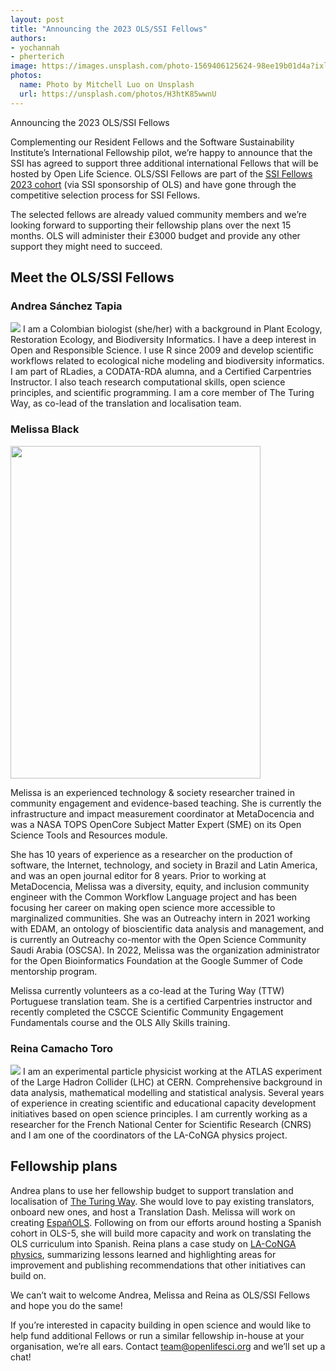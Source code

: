 ```yaml
---
layout: post
title: "Announcing the 2023 OLS/SSI Fellows"
authors: 
- yochannah
- pherterich
image: https://images.unsplash.com/photo-1569406125624-98ee19b01d4a?ixlib=rb-4.0.3&ixid=MnwxMjA3fDB8MHxwaG90by1wYWdlfHx8fGVufDB8fHx8&auto=format&fit=crop&w=1170&q=80
photos:
  name: Photo by Mitchell Luo on Unsplash
  url: https://unsplash.com/photos/H3htK85wwnU
---
```


Announcing the 2023 OLS/SSI Fellows

Complementing our Resident Fellows and the Software Sustainability Institute’s International Fellowship pilot, we’re happy to announce that the SSI has agreed to support three additional international Fellows that will be hosted by Open Life Science. 
OLS/SSI Fellows are part of the [SSI Fellows 2023 cohort](https://www.software.ac.uk/blog/2022-12-15-announcing-2023-software-sustainability-institute-fellows) (via SSI sponsorship of OLS) and have gone through the competitive selection process for SSI Fellows. 

The selected fellows are already valued community members and we’re looking forward to supporting their fellowship plans over the next 15 months. OLS will administer their £3000 budget and provide any other support they might need to succeed.

## Meet the OLS/SSI Fellows

### Andrea Sánchez Tapia
<img src="https://github.com/open-life-science/open-life-science.github.io/blob/main/images/Andrea_Sanchez.jpg">
I am a Colombian biologist (she/her) with a background in Plant Ecology, Restoration Ecology, and Biodiversity Informatics. I have a deep interest in Open and Responsible Science. I use R since 2009 and develop scientific workflows related to ecological niche modeling and biodiversity informatics. I am part of RLadies, a CODATA-RDA alumna, and a Certified Carpentries Instructor. I also teach research computational skills, open science principles, and scientific programming. I am a core member of The Turing Way, as co-lead of the translation and localisation team.

### Melissa Black
<img src="https://github.com/open-life-science/open-life-science.github.io/blob/main/images/Melissa_Black.jpg" width="400" height="532">
  
Melissa is an experienced technology & society researcher trained in community engagement and evidence-based teaching. She is currently the infrastructure and impact measurement coordinator at MetaDocencia and was a NASA TOPS OpenCore Subject Matter Expert (SME) on its Open Science Tools and Resources module.

She has 10 years of experience as a researcher on the production of software, the Internet, technology, and society in Brazil and Latin America, and was an open journal editor for 8 years. Prior to working at MetaDocencia, Melissa was a diversity, equity, and inclusion community engineer with the Common Workflow Language project and has been focusing her career on making open science more accessible to marginalized communities. She was an Outreachy intern in 2021 working with EDAM, an ontology of bioscientific data analysis and management, and is currently an Outreachy co-mentor with the Open Science Community Saudi Arabia (OSCSA). In 2022, Melissa was the organization administrator for the Open Bioinformatics Foundation at the Google Summer of Code mentorship program.

Melissa currently volunteers as a co-lead at the Turing Way (TTW) Portuguese translation team. She is a certified Carpentries instructor and recently completed the CSCCE Scientific Community Engagement Fundamentals course and the OLS Ally Skills training.

### Reina Camacho Toro
<img src="https://github.com/open-life-science/open-life-science.github.io/blob/main/images/Reina_Camacho.png">
I am an experimental particle physicist working at the ATLAS experiment of the Large Hadron Collider (LHC) at CERN. Comprehensive background in data analysis, mathematical modelling and statistical analysis. Several years of experience in creating scientific and educational capacity development initiatives based on open science principles. I am currently working as a researcher for the French National Center for Scientific Research (CNRS) and I am one of the coordinators of the LA-CoNGA physics project.

## Fellowship plans

Andrea plans to use her fellowship budget to support translation and localisation of [The Turing Way](https://the-turing-way.netlify.app/welcome). She would love to pay existing translators, onboard new ones, and host a Translation Dash.
Melissa will work on creating [EspañOLS](https://doi.org/10.5281/zenodo.7405807). Following on from our efforts around hosting a Spanish cohort in OLS-5, she will build more capacity and work on translating the OLS curriculum into Spanish.
Reina plans a case study on [LA-CoNGA physics](https://laconga.redclara.net/en/home/), summarizing lessons learned and highlighting areas for improvement and publishing recommendations that other initiatives can build on.

We can’t wait to welcome Andrea, Melissa and Reina as OLS/SSI Fellows and hope you do the same!

If you’re interested in capacity building in open science and would like to help fund additional Fellows or run a similar fellowship in-house at your organisation, we’re all ears. Contact [team@openlifesci.org](mailto:team@openlifesci.org) and we’ll set up a chat! 
